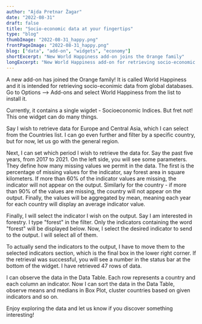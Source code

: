 ```yaml
---
author: "Ajda Pretnar Žagar"
date: "2022-08-31"
draft: false
title: "Socio-economic data at your fingertips"
type: "blog"
thumbImage: "2022-08-31_happy.png"
frontPageImage: "2022-08-31_happy.png"
blog: ["data", "add-on", "widgets", "economy"]
shortExcerpt: "New World Happiness add-on joins the Orange family"
longExcerpt: "New World Happiness add-on for retrieving socio-economic data from the OECD database joins the Orange family"
---
```


A new add-on has joined the Orange family! It is called World Happiness and it is intended for retrieving socio-econimic data from global databases. Go to Options --> Add-ons and select World Happiness from the list to install it.

<WindowScreenshot src="2022-08-31_add-on.png" />

Currently, it contains a single wigdet - Socioeconomic Indices. But fret not! This one widget can do many things.

<WindowScreenshot src="2022-08-31_widget.png" />

Say I wish to retrieve data for Europe and Central Asia, which I can select from the Countries list. I can go even further and filter by a specific country, but for now, let us go with the general region.

<WindowScreenshot src="2022-08-31_country.png" />

Next, I can set which period I wish to retrieve the data for. Say the past five years, from 2017 to 2021. On the left side, you will see some parameters. They define how many missing values we permit in the data. The first is the percentage of missing values for the indicator, say forest area in square kilometers. If more than 60% of the indicator values are missing, the indicator will not appear on the output. Similarly for the country - if more than 90% of the values are missing, the country will not appear on the output. Finally, the values will be aggregated by mean, meaning each year for each country will display an average indicator value.

<WindowScreenshot src="2022-08-31_period.png" />

Finally, I will select the indicator I wish on the output. Say I am interested in forestry. I type "forest" in the filter. Only the indicators containing the word "forest" will be displayed below. Now, I select the desired indicator to send to the output. I will select all of them.

<WindowScreenshot src="2022-08-31_filter.png" />

To actually send the indicators to the output, I have to move them to the selected indicators section, which is the final box in the lower right corner. If the retrieval was successful, you will see a number in the status bar at the bottom of the widget. I have retrieved 47 rows of data.

<WindowScreenshot src="2022-08-31_indicators.png" />

I can observe the data in the Data Table. Each row represents a country and each column an indicator. Now I can sort the data in the Data Table, observe means and medians in Box Plot, cluster countries based on given indicators and so on.

<WindowScreenshot src="2022-08-31_data-table.png" />

Enjoy exploring the data and let us know if you discover something interesting!

<WindowScreenshot src="2022-08-31_workflow.png" />
